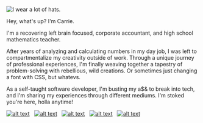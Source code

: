 ![I wear a lot of hats.](https://res.cloudinary.com/carriepresley/image/upload/v1601332278/carriepresley/Header_092820_kxgg92.jpg)


Hey, what's up? I'm Carrie.

I'm a recovering left brain focused, corporate accountant, and high school mathematics teacher.

After years of analyzing and calculating numbers in my day job, I was left to compartmentalize my creativity outside of work. Through a unique journey of professional experiences, I'm finally weaving together a tapestry of problem-solving with rebellious, wild creations. Or sometimes just changing a font with CSS, but whatevs.

As a self-taught software developer, I'm busting my a$& to break into tech, and I'm sharing my experiences through different mediums. I'm stoked you're here, holla anytime!


[![alt text][1.1]][1]&nbsp;&nbsp;
[![alt text][2.1]][2]&nbsp;&nbsp;
[![alt text][3.1]][3]&nbsp;&nbsp;
[![alt text][4.1]][4]&nbsp;&nbsp;
[![alt text][5.1]][5]&nbsp;&nbsp;


[1.1]: https://res.cloudinary.com/carriepresley/image/upload/v1600551819/carriepresley/twitter_gdx4jb.png (twitter) 
[1.1]: https://res.cloudinary.com/carriepresley/image/upload/v1600551819/carriepresley/twitter_gdx4jb.png (twitter) 
[2.1]: https://res.cloudinary.com/carriepresley/image/upload/v1600551819/carriepresley/youtube_brtn5v.png (youtube)
[3.1]: https://res.cloudinary.com/carriepresley/image/upload/v1600551819/carriepresley/instagram_qybw0o.png (insta)
[4.1]: https://res.cloudinary.com/carriepresley/image/upload/v1600551819/carriepresley/linkedin_iowicj.png (linkedin)
[5.1]: https://res.cloudinary.com/carriepresley/image/upload/v1600551819/carriepresley/dribble_q4mpbg.png (dribble)


[1]: http://www.twitter.com/carriepresley15
[2]: http://www.youtube.com/carriepresley
[3]: https://www.instagram.com/carriepresley
[4]: http://www.linkedin.com/in/carriepresley
[5]: http://dribbble.com/carriepresley






